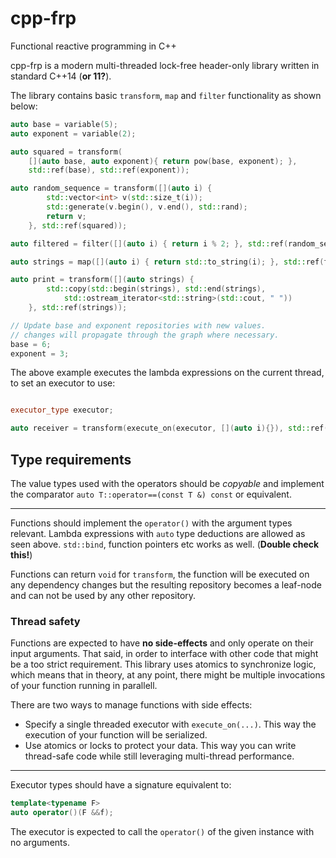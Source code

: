 # cpp-frp
Functional reactive programming in C++

cpp-frp is a modern multi-threaded lock-free header-only library written in standard C++14 (**or 11?**).

The library contains basic `transform`, `map` and `filter` functionality as shown below:

```C++
auto base = variable(5);
auto exponent = variable(2);

auto squared = transform(
	[](auto base, auto exponent){ return pow(base, exponent); },
	std::ref(base), std::ref(exponent));

auto random_sequence = transform([](auto i) {
		std::vector<int> v(std::size_t(i));
	    std::generate(v.begin(), v.end(), std::rand);
	    return v;
    }, std::ref(squared));

auto filtered = filter([](auto i) { return i % 2; }, std::ref(random_sequence));

auto strings = map([](auto i) { return std::to_string(i); }, std::ref(filtered));

auto print = transform([](auto strings) {
		std::copy(std::begin(strings), std::end(strings),
			std::ostream_iterator<std::string>(std::cout, " "))
	}, std::ref(strings));

// Update base and exponent repositories with new values.
// changes will propagate through the graph where necessary.
base = 6;
exponent = 3;

```

The above example executes the lambda expressions on the current thread, to set an executor to use:

```C++

executor_type executor;

auto receiver = transform(execute_on(executor, [](auto i){}), std::ref(provider));
```

## Type requirements

The value types used with the operators should be *copyable* and implement the comparator ```auto T::operator==(const T &) const``` or equivalent.

----------
Functions should implement the ```operator()``` with the argument types relevant. Lambda expressions with ```auto``` type deductions are allowed as seen above. ```std::bind```, function pointers etc works as well. (**Double check this!**)

Functions can return ```void``` for ```transform```, the function will be executed on any dependency changes but the resulting repository becomes a leaf-node and can not be used by any other repository.

### Thread safety
Functions are expected to have **no side-effects** and only operate on their input arguments. That said, in order to interface with other code that might be a too strict requirement. This library uses atomics to synchronize logic, which means that in theory, at any point, there might be multiple invocations of your function running in parallell.

There are two ways to manage functions with side effects:
 - Specify a single threaded executor with ```execute_on(...)```. This way the execution of your function will be serialized.
 - Use atomics or locks to protect your data. This way you can write thread-safe code while still leveraging multi-thread performance.

----------

Executor types should have a signature equivalent to:
```C++
template<typename F>
auto operator()(F &&f);
```

The executor is expected to call the ```operator()``` of the given instance with no arguments.